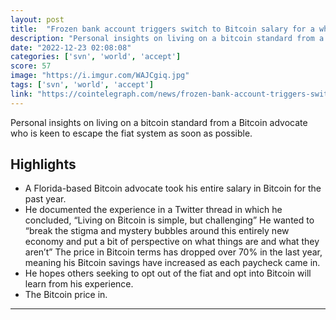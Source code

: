 ```yaml
---
layout: post
title:  "Frozen bank account triggers switch to Bitcoin salary for a whole year"
description: "Personal insights on living on a bitcoin standard from a Bitcoin advocate who is keen to escape the fiat system as soon as possible."
date: "2022-12-23 02:08:08"
categories: ['svn', 'world', 'accept']
score: 57
image: "https://i.imgur.com/WAJCgiq.jpg"
tags: ['svn', 'world', 'accept']
link: "https://cointelegraph.com/news/frozen-bank-account-triggers-switch-to-bitcoin-salary-for-a-whole-year"
---
```


Personal insights on living on a bitcoin standard from a Bitcoin advocate who is keen to escape the fiat system as soon as possible.

## Highlights

- A Florida-based Bitcoin advocate took his entire salary in Bitcoin for the past year.
- He documented the experience in a Twitter thread in which he concluded, “Living on Bitcoin is simple, but challenging” He wanted to “break the stigma and mystery bubbles around this entirely new economy and put a bit of perspective on what things are and what they aren’t” The price in Bitcoin terms has dropped over 70% in the last year, meaning his Bitcoin savings have increased as each paycheck came in.
- He hopes others seeking to opt out of the fiat and opt into Bitcoin will learn from his experience.
- The Bitcoin price in.

---
